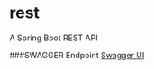 # rest
A Spring Boot REST API

###SWAGGER Endpoint
[Swagger UI](http://localhost:8080/swagger-ui.html#)